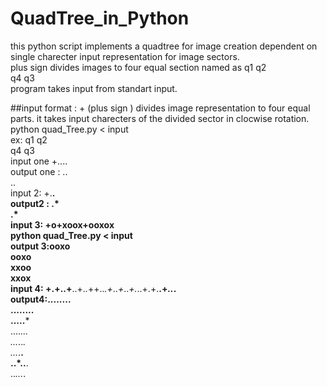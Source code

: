# QuadTree_in_Python
this python script implements a quadtree for image creation dependent on single charecter input representation for image sectors.  
plus sign divides images to four equal section named as q1 q2  
                                                     q4 q3  
program takes input from standart input.  


##input format :  + (plus sign ) divides image representation to four equal parts. it takes input charecters of the divided sector in clocwise rotation.  
              python quad_Tree.py < input  
              ex: q1 q2  
                    q4 q3  
                input one +....  
                output one : ..  
                             ..  
                input 2: +.**.  
               output2 : .*  
                         .*  
               input 3: +o+xoox+ooxox  
               python quad_Tree.py < input  
               output 3:ooxo   
                        ooxo   
                        xxoo  
                        xxox  
               input 4: +.+..+**..+.*.*++..*.+*..*+*..*+.*..+.+.**.+*..*.  
               output4:........  
                       ........  
                       .....***  
                       ....*...  
                       ...*..*.    
                       ...*.**.    
                       ..*..**.    
                       ..*...*.    
